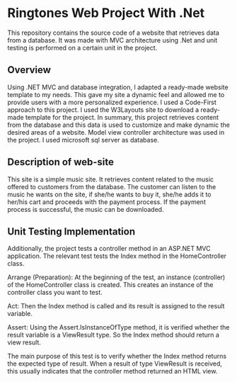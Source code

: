 # Ringtones Web Project With .Net
 This repository contains the source code of a website that retrieves data from a database. It was made with MVC architecture using .Net and unit testing is performed on a certain unit in the project.

 ## Overview
 Using .NET MVC and database integration, I adapted a ready-made website template to my needs. This gave my site a dynamic feel and allowed me to provide users with a more personalized experience.
 I used a Code-First approach to this project.
 I used the W3Layouts site to download a ready-made template for the project.
 In summary, this project retrieves content from the database and this data is used to customize and make dynamic the desired areas of a website. Model view controller architecture was used in the project.
 I used microsoft sql server as database.

 ## Description of web-site
 This site is a simple music site. It retrieves content related to the music offered to customers from the database. The customer can listen to the music he wants on the site, if she/he wants to buy it, she/he adds it to her/his cart and proceeds with the payment process. If the payment process is successful, the music can be downloaded.

 ## Unit Testing Implementation
 Additionally, the project tests a controller method in an ASP.NET MVC application. The relevant test tests the Index method in the HomeController class.

Arrange (Preparation): At the beginning of the test, an instance (controller) of the HomeController class is created. This creates an instance of the controller class you want to test.

Act: Then the Index method is called and its result is assigned to the result variable.

Assert: Using the Assert.IsInstanceOfType method, it is verified whether the result variable is a ViewResult type. So the Index method should return a view result.

The main purpose of this test is to verify whether the Index method returns the expected type of result. When a result of type ViewResult is received, this usually indicates that the controller method returned an HTML view.

